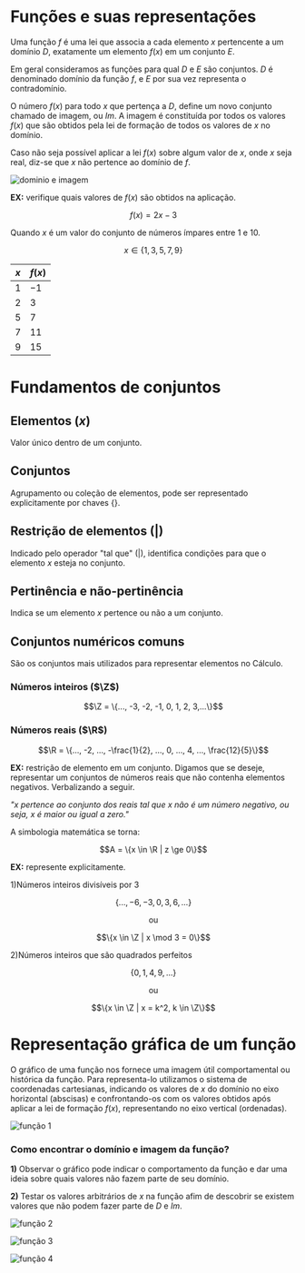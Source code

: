  <script>
  MathJax = {
    tex: {inlineMath: [['$', '$'], ['\\(', '\\)']]}
  };
  </script>
  <script id="MathJax-script" async src="https://cdn.jsdelivr.net/npm/mathjax@3/es5/tex-chtml.js"></script>

# Funções e suas representações

Uma função $f$ é uma lei que associa a cada elemento $x$ pertencente a um domínio $D$, exatamente um elemento $f(x)$ em um conjunto $E$.

Em geral consideramos as funções para qual $D$ e $E$ são conjuntos. $D$ é denominado domínio da função $f$, e $E$ por sua vez representa o contradomínio.

O número $f(x)$ para todo $x$ que pertença a $D$, define um novo conjunto chamado de imagem, ou $Im$. A imagem é constituída por todos os valores $f(x)$ que são obtidos pela lei de formação de todos os valores de $x$ no domínio.

Caso não seja possível aplicar a lei $f(x)$ sobre algum valor de $x$, onde $x$ seja real, diz-se que $x$ não pertence ao domínio de $f$.

![dominio e imagem](./res/dominio-e-imagem.jpg)

**EX:** verifique quais valores de $f(x)$ são obtidos na aplicação.

$$f(x) = 2x - 3$$

Quando $x$ é um valor do conjunto de números ímpares entre 1 e 10.

$$x \in \{1, 3, 5, 7, 9\} $$

$x$ | $f(x)$
-|-
$1$ | $-1$
$2$ | $3$
$5$ | $7$
$7$ | $11$
$9$ | $15$ 

# Fundamentos de conjuntos

## Elementos ($x$)

Valor único dentro de um conjunto.

## Conjuntos

Agrupamento ou coleção de elementos, pode ser representado explicitamente por chaves $\{\}$.

## Restrição de elementos ($|$)

Indicado pelo operador "tal que" ($|$), identifica condições para que o elemento $x$ esteja no conjunto.

## Pertinência e não-pertinência
Indica se um elemento $x$ pertence ou não a um conjunto.

## Conjuntos numéricos comuns

São os conjuntos mais utilizados para representar elementos no Cálculo.

### Números inteiros ($\Z$)

$$\Z = \{..., -3, -2, -1, 0, 1, 2, 3,...\}$$

### Números reais ($\R$)

$$\R = \{..., -2, ..., -\frac{1}{2}, ..., 0, ..., 4, ..., \frac{12}{5}\}$$

**EX:** restrição de elemento em um conjunto. Digamos que se deseje, representar um conjuntos de números reais que não contenha elementos negativos. Verbalizando a seguir.

*"$x$ pertence ao conjunto dos reais tal que $x$ não é um número negativo, ou seja, $x$ é maior ou igual a zero."*

A simbologia matemática se torna:

$$A = \{x \in \R | z \ge 0\}$$

**EX:** represente explicitamente.

1)Números inteiros divisíveis por 3

$$\{..., -6, -3, 0, 3, 6, ...\}$$

<p align=center>ou</p> 

$$\{x \in \Z | x \mod 3 = 0\}$$

2)Números inteiros que são quadrados perfeitos

$$\{0, 1, 4, 9, ...\}$$

<p align="center">ou</p>

$$\{x \in \Z | x = k^2, k \in \Z\}$$

# Representação gráfica de um função

O gráfico de uma função nos fornece uma imagem útil comportamental ou histórica da função. Para representa-lo utilizamos o sistema de coordenadas cartesianas, indicando os valores de $x$ do domínio no eixo horizontal (abscisas) e confrontando-os com os valores obtidos após aplicar a lei de formação $f(x)$, representando no eixo vertical (ordenadas).

![função 1](./res/funcao-1.png)

### Como encontrar o domínio e imagem da função?

**1)** Observar o gráfico pode indicar o comportamento da função e dar uma ideia sobre quais valores não fazem parte de seu domínio.

**2)** Testar os valores arbitrários de $x$ na função afim de descobrir se existem valores que não podem fazer parte de $D$ e $Im$.

![função 2](./res/funcao-2.png)

![função 3](./res/funcao-3.png)

![função 4](./res/funcao-4.png)
